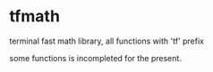 # tfmath
terminal fast math library, all functions with 'tf' prefix

some functions is incompleted for the present.
